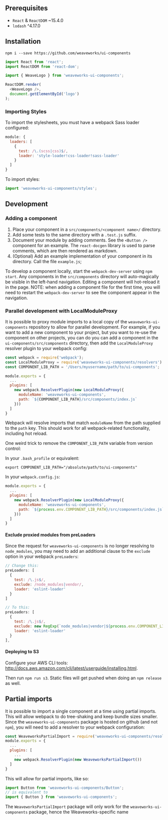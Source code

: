 ## Prerequisites
* `React` & `ReactDOM` ~15.4.0
* `lodash` ^4.17.0

## Installation
`npm i --save https://github.com/weaveworks/ui-components`

```javascript
import React from 'react';
import ReactDOM from 'react-dom';

import { WeaveLogo } from 'weaveworks-ui-components';

ReactDOM.render(
  <WeaveLogo />,
  document.getElementById('logo')
);
```

### Importing Styles
To import the stylesheets, you must have a webpack Sass loader configured:
```javascript
module: {
  loaders: [
    {
      test: /\.(scss|css)$/,
      loader: 'style-loader!css-loader!sass-loader'
    }
  ]
}
```

To import styles:
```javascript
import 'weaveworks-ui-components/styles';
```
## Development
### Adding a component

1. Place your component in a `src/components/<component name>/` directory.
2. Add some tests to the same directory with a `.test.js` suffix.
3. Document your module by adding comments. See the `<Button />` component for an example. The `react-docgen` library is used to parse comments, which are then rendered as markdown.
4. (Optional) Add an example implementation of your component in its directory. Call the file `example.js`;

To develop a component locally, start the `webpack-dev-server` using `npm start`. Any components in the `src/components` directory will auto-magically be visible in the left-hand navigation. Editing a component will hot-reload it in the page. NOTE: when adding a component file for the first time, you will need to restart the `webpack-dev-server` to see the component appear in the navigation.

### Parallel development with LocalModuleProxy
It is possible to proxy module imports to a local copy of the `weaveworks-ui-components` repository to allow for parallel development. For example, if you want to add a new component to your project, but you want to re-use the component on other projects, you can do you can add a component in the `ui-components/src/components` directory, then add the `LocalModuleProxy` resolver plugin to your webpack config:

```javascript
const webpack = require('webpack');
const LocalModuleProxy = require('weaveworks-ui-components/resolvers').LocalModuleProxy;
const COMPONENT_LIB_PATH = '/Users/myusername/path/to/ui-components';

module.exports = {
  ...
  plugins: [
    new webpack.ResolverPlugin(new LocalModuleProxy({
      moduleName: 'weaveworks-ui-components',
      path: `${COMPONENT_LIB_PATH}/src/components/index.js`
    }))
  ]
}
```

Webpack will resolve imports that match `moduleName` from the path supplied to the `path` key. This should work for all webpack-related functionality, including hot reload.

One weird trick to remove the `COMPONENT_LIB_PATH` variable from version control:

In your `.bash_profile` or equivalent:
```
export COMPONENT_LIB_PATH="/absolute/path/to/ui-components"
```
In your `webpack.config.js`:
```javascript
module.exports = {
  ...
  plugins: [
    new webpack.ResolverPlugin(new LocalModuleProxy({
      moduleName: 'weaveworks-ui-components',
      path: `${process.env.COMPONENT_LIB_PATH}/src/components/index.js`
    }))
  ]
}
```

#### Exclude proxied modules from preLoaders
Since the request for `weaveworks-ui-components` is no longer resolving to `node_modules`, you may need to add an additional clause to the `exclude` option in your webpack `preLoaders`:
```javascript
// Change this:
preLoaders: [
  {
    test: /\.js$/,
    exclude: /node_modules|vendor/,
    loader: 'eslint-loader'
  }
]

// To this:
preLoaders: [
  {
    test: /\.js$/,
    exclude: new RegExp(`node_modules|vendor|${process.env.COMPONENT_LIB_PATH}`),
    loader: 'eslint-loader'
  }
],
```

#### Deploying to S3
Configure your AWS CLI tools: http://docs.aws.amazon.com/cli/latest/userguide/installing.html.

Then run `npm run s3`. Static files will get pushed when doing an `npm release` as well.

## Partial imports
It is possible to import a single component at a time using partial imports. This will allow webpack to do tree-shaking and keep bundle sizes smaller. Since the `weaveworks-ui-components` package is hosted on github (and not `npm`), you will need to add a resolver to your webpack configuration:
```javascript
const WeaveworksPartialImport = require('weaveworks-ui-components/resolvers').WeaveworksPartialImport;
module.exports = {
  ...
  plugins: [
    ...
    new webpack.ResolverPlugin(new WeaveworksPartialImport())
  ]
}
```
This will allow for partial imports, like so:
```javascript
import Button from 'weaveworks-ui-components/Button';
// is equivalent to
import { Button } from 'weaveworks-ui-components';
```
The `WeaveworksPartialImport` package will only work for the `weaveworks-ui-components` package, hence the Weaveworks-specific name
